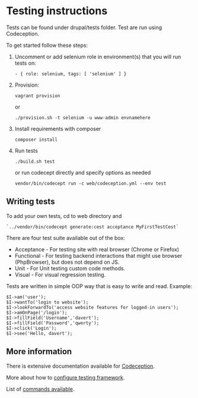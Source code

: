 Testing instructions
========================
Tests can be found under drupal/tests folder.
Test are run using Codeception.

To get started follow these steps:
1. Uncomment or add selenium role in environment(s) that you will run tests on:

    `- { role: selenium, tags: [ 'selenium' ] }`
    
2. Provision:

    `vagrant provision`
    
    or
    
    `./provision.sh -t selenium -u www-admin envnamehere`

3. Install requirements with composer

    `composer install`

4. Run tests

    `./build.sh test`

    or run codecept directly and specify options as needed

    `vendor/bin/codecept run -c web/codeception.yml --env test`

Writing tests
------------------
To add your own tests, cd to web directory and

    `../vendor/bin/codecept generate:cest acceptance MyFirstTestCest`


There are four test suite available out of the box:

* Acceptance - For testing site with real browser (Chrome or Firefox)
* Functional - For testing backend interactions that might use browser (PhpBrowser), but does not depend on JS.
* Unit - For Unit testing custom code methods.
* Visual - For visual regression testing.


Tests are written in simple OOP way that is easy to write and read. Example: 

    $I->am('user');
    $I->wantTo('login to website');
    $I->lookForwardTo('access website features for logged-in users');
    $I->amOnPage('/login');
    $I->fillField('Username','davert');
    $I->fillField('Password','qwerty');
    $I->click('Login');
    $I->see('Hello, davert');

## More information

There is extensive documentation available for [Codeception](http://codeception.com/docs/).

More about how to [configure testing framework](http://codeception.com/docs/reference/Configuration).

List of [commands available](http://codeception.com/docs/reference/Commands).
